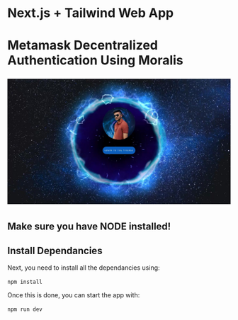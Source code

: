 # Next.js + Tailwind Web App

# Metamask Decentralized Authentication Using Moralis

![NextJs X Moralis](screenshot.jpg?raw=true "Decen Auth")
## Make sure you have NODE installed!


## Install Dependancies

Next, you need to install all the dependancies using:

```npm install```

Once this is done, you can start the app with:

```npm run dev```
